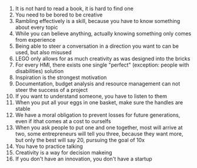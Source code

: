 1. It is not hard to read a book, it is hard to find one
1. You need to be bored to be creative 
1. Rambling effectively is a skill, because you have to know something about every topic
1. While you can believe anything, actually knowing something only comes from experience
1. Being able to steer a conversation in a direction you want to can be used, but also misused
1. LEGO only allows for as much creativity as was designed into the bricks
1. For every HMI, there exists one single "perfect" (exception: people with disabilities) solution
1. Inspiration is the strongest motivation
1. Documentation, budget analysis and resource management can not steer the success of a project
1. If you want to understand someone, you have to listen to them
1. When you put all your eggs in one basket, make sure the handles are stable
1. We have a moral obligation to prevent losses for future generations, even if ithat comes at a cost to ourselfs
1. When you ask people to put one and one together, most will arrive at two, some entrepreneurs will tell you three, because they want more, but only the best will say 20, pursuing the goal of 10x
1. You have to practice talking
1. Creativity is a way for decision makeing
1. If you don't have an innovation, you don't have a startup
